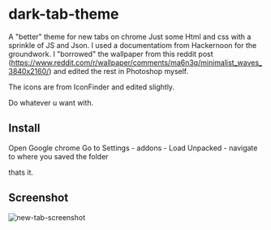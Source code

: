 # dark-tab-theme
A "better" theme for new tabs on chrome
Just some Html and css with a sprinkle of JS and Json.
I used a documentatiom from Hackernoon for the groundwork.
I "borrowed" the wallpaper from this reddit post (https://www.reddit.com/r/wallpaper/comments/ma6n3q/minimalist_waves_3840x2160/) and edited the rest in Photoshop myself.

The icons are from IconFinder and edited slightly.

Do whatever u want with.



## Install
Open Google chrome
Go to Settings - addons - Load Unpacked - navigate to where you saved the folder

thats it.


## Screenshot
![new-tab-screenshot](https://user-images.githubusercontent.com/102159422/196149797-cc9f60e3-4706-4f8f-9da3-ee6d54be8127.PNG)

